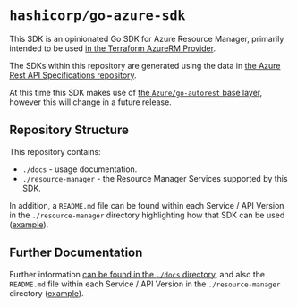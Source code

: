 # `hashicorp/go-azure-sdk`

This SDK is an opinionated Go SDK for Azure Resource Manager, primarily intended to be used [in the Terraform AzureRM Provider](https://github.com/hashicorp/terraform-provider-azurerm).

The SDKs within this repository are generated using the data in [the Azure Rest API Specifications repository](https://github.com/Azure/azure-rest-api-specs).

At this time this SDK makes use of [the `Azure/go-autorest` base layer](https://github.com/Azure/go-autorest), however this will change in a future release.

## Repository Structure

This repository contains:

* `./docs` - usage documentation.
* `./resource-manager` - the Resource Manager Services supported by this SDK.

In addition, a `README.md` file can be found within each Service / API Version in the `./resource-manager` directory highlighting how that SDK can be used ([example](https://github.com/hashicorp/go-azure-sdk/tree/main/resource-manager/aadb2c/2021-04-01-preview/tenants)).

## Further Documentation

Further information [can be found in the `./docs` directory](./docs), and also the `README.md` file within each Service / API Version in the `./resource-manager` directory ([example](https://github.com/hashicorp/go-azure-sdk/tree/main/resource-manager/aadb2c/2021-04-01-preview/tenants)).
